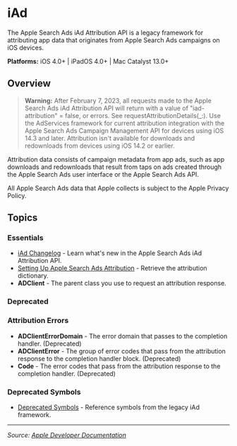# iAd

The Apple Search Ads iAd Attribution API is a legacy framework for attributing app data that originates from Apple Search Ads campaigns on iOS devices.

**Platforms:** iOS 4.0+ | iPadOS 4.0+ | Mac Catalyst 13.0+

## Overview

> **Warning:** After February 7, 2023, all requests made to the Apple Search Ads iAd Attribution API will return with a value of "iad-attribution" = false, or errors. See requestAttributionDetails(_:). Use the AdServices framework for current attribution integration with the Apple Search Ads Campaign Management API for devices using iOS 14.3 and later. Attribution isn't available for downloads and redownloads from devices using iOS 14.2 or earlier.

Attribution data consists of campaign metadata from app ads, such as app downloads and redownloads that result from taps on ads created through the Apple Search Ads user interface or the Apple Search Ads API.

All Apple Search Ads data that Apple collects is subject to the Apple Privacy Policy.

## Topics

### Essentials
- [iAd Changelog](https://developer.apple.com/documentation/iad/iad_changelog) - Learn what's new in the Apple Search Ads iAd Attribution API.
- [Setting Up Apple Search Ads Attribution](https://developer.apple.com/documentation/iad/setting_up_apple_search_ads_attribution) - Retrieve the attribution dictionary.
- **ADClient** - The parent class you use to request an attribution response.

### Deprecated

### Attribution Errors
- **ADClientErrorDomain** - The error domain that passes to the completion handler. (Deprecated)
- **ADClientError** - The group of error codes that pass from the attribution response to the completion handler block. (Deprecated)
- **Code** - The error codes that pass from the attribution response to the completion handler. (Deprecated)

### Deprecated Symbols
- [Deprecated Symbols](https://developer.apple.com/documentation/iad/deprecated_symbols) - Reference symbols from the legacy iAd framework.

---

*Source: [Apple Developer Documentation](https://developer.apple.com/documentation/iAd)*